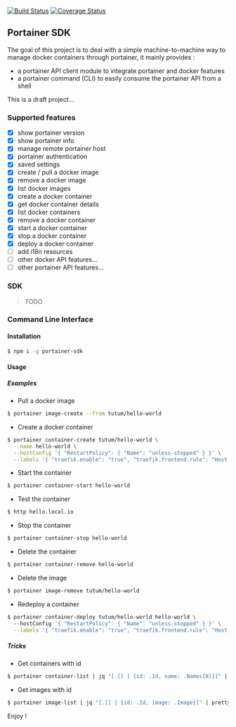 [![Build Status](https://travis-ci.com/openhoat/portainer-sdk.svg?branch=master)](https://travis-ci.com/openhoat/portainer-sdk)
[![Coverage Status](https://coveralls.io/repos/github/openhoat/portainer-sdk/badge.svg?branch=master)](https://coveralls.io/github/openhoat/portainer-sdk?branch=master)

## Portainer SDK

The goal of this project is to deal with a simple machine-to-machine way to manage docker containers through portainer, it mainly provides :
- a portainer API client module to integrate portainer and docker features
- a portainer command (CLI) to easily consume the portainer API from a shell

This is a draft project...

### Supported features

- [x] show portainer version
- [x] show portainer info
- [x] manage remote portainer host
- [x] portainer authentication
- [x] saved settings
- [x] create / pull a docker image
- [x] remove a docker image
- [x] list docker images
- [x] create a docker container
- [x] get docker container details
- [x] list docker containers
- [x] remove a docker container
- [x] start a docker container
- [x] stop a docker container
- [x] deploy a docker container
- [ ] add i18n resources
- [ ] other docker API features...
- [ ] other portainer API features...

### SDK

> TODO

### Command Line Interface

#### Installation

```sh
$ npm i -g portainer-sdk
```

#### Usage

##### Examples

- Pull a docker image

```sh
$ portainer image-create --from tutum/hello-world
```

- Create a docker container

```sh
$ portainer container-create tutum/hello-world \
  --name hello-world \
  --hostConfig '{ "RestartPolicy": { "Name": "unless-stopped" } }' \
  --labels '{ "traefik.enable": "true", "traefik.frontend.rule": "Host:hello.local.io", "traefik.webservice.frontend.entryPoints": "http" }'
```

- Start the container

```sh
$ portainer container-start hello-world
```

- Test the container

```sh
$ http hello.local.io
```

- Stop the container

```sh
$ portainer container-stop hello-world
```

- Delete the container

```sh
$ portainer container-remove hello-world
```

- Delete the image

```sh
$ portainer image-remove tutum/hello-world
```

- Redeploy a container

```sh
$ portainer container-deploy tutum/hello-world hello-world \                                                                                                     master 
  --hostConfig '{ "RestartPolicy": { "Name": "unless-stopped" } }' \
  --labels '{ "traefik.enable": "true", "traefik.frontend.rule": "Host:hello.local.io", "traefik.webservice.frontend.entryPoints": "http" }'
```

##### Tricks

- Get containers with id

```sh
$ portainer container-list | jq "[.[] | {id: .Id, name: .Names[0]}]" | prettyoutput
```

- Get images with id

```sh
$ portainer image-list | jq "[.[] | {id: .Id, image: .Image}]" | prettyoutput
```

Enjoy !
